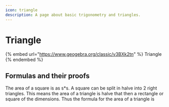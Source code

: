 ```yaml
---
icon: triangle
description: A page about basic trigonometry and triangles.
---
```


# Triangle

{% embed url="https://www.geogebra.org/classic/v3BXk2tn" %}
Triangle
{% endembed %}

## Formulas and their proofs

The area of a square is as s\*s. A square can be split in halve into 2 right triangles. This means the area of a triangle is halve that then a rectangle or square of the dimensions. Thus the formula for the area of a triangle is&#x20;
